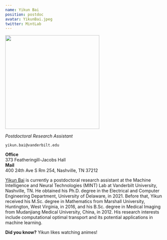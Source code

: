 ```yaml
---
name: Yikun Bai
position: postdoc
avatar: YikunBai.jpeg
twitter: MintLab
---
```


<img width="300" src="{{site.baseurl}}/images/people/{{page.avatar}}" data-action="zoom">

_Postdoctoral Research Assistant_<br>

<i class="fa fa-envelope-o"></i> `yikun.bai@vanderbilt.edu`

**Office**<br>373 Featheringill-Jacobs Hall<br>
**Mail**<br>
400 24th Ave S Rm 254, Nashville, TN 37212<br>

[Yikun Bai](https://baio0.github.io/) is currently a postdoctoral research assistant at the Machine Intelligence and Neural Technologies (MINT) Lab at Vanderbilt University, Nashville, TN. He obtained his Ph.D. degree in the Electrical and Computer Engineering Department, University of Delaware, in 2021. Before that, Yikun received his M.Sc. degree in Mathematics from Marshall University, Huntington, West Virginia, in 2016, and his B.Sc. degree in Medical Imaging from Mudanjiang Medical University, China, in 2012. His research interests include computational optimal transport and its potential applications in machine learning. 

**Did you know?** Yikun likes watching animes!
